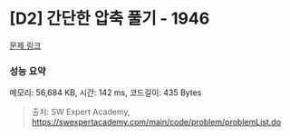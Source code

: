 # [D2] 간단한 압축 풀기 - 1946 

[문제 링크](https://swexpertacademy.com/main/code/problem/problemDetail.do?contestProbId=AV5PmkDKAOMDFAUq) 

### 성능 요약

메모리: 56,684 KB, 시간: 142 ms, 코드길이: 435 Bytes



> 출처: SW Expert Academy, https://swexpertacademy.com/main/code/problem/problemList.do